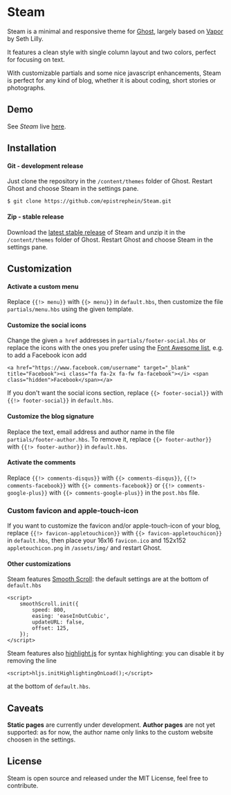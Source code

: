# Steam
Steam is a minimal and responsive theme for [Ghost](http://ghost.org/), largely based on [Vapor](https://github.com/sethlilly/Vapor) by Seth Lilly.

It features a clean style with single column layout and two colors, perfect for focusing on text.

With customizable partials and some nice javascript enhancements, Steam is perfect for any kind of blog, whether it is about coding, short stories or photographs.

## Demo
See *Steam* live [here](http://epistrephe.in/steam/).

## Installation
#### Git - development release
Just clone the repository in the `/content/themes` folder of Ghost. Restart Ghost and choose Steam in the settings pane.

    $ git clone https://github.com/epistrephein/Steam.git

#### Zip - stable release
Download the [latest stable release](https://github.com/epistrephein/Steam/releases) of Steam and unzip it in the `/content/themes` folder of Ghost. Restart Ghost and choose Steam in the settings pane.

## Customization
#### Activate a custom menu
Replace `{{!> menu}}` with `{{> menu}}` in `default.hbs`, then customize the file `partials/menu.hbs` using the given template.

#### Customize the social icons
Change the given `a href` addresses in `partials/footer-social.hbs` or replace the icons with the ones you prefer using the [Font Awesome list](http://fortawesome.github.io/Font-Awesome/icons/), e.g. to add a Facebook icon add

    <a href="https://www.facebook.com/username" target="_blank" title="Facebook"><i class="fa fa-2x fa-fw fa-facebook"></i> <span class="hidden">Facebook</span></a>

If you don't want the social icons section, replace `{{> footer-social}}` with `{{!> footer-social}}` in `default.hbs`.

#### Customize the blog signature
Replace the text, email address and author name in the file `partials/footer-author.hbs`. To remove it, replace `{{> footer-author}}` with `{{!> footer-author}}` in `default.hbs`.

#### Activate the comments
Replace `{{!> comments-disqus}}` with `{{> comments-disqus}}`, `{{!> comments-facebook}}` with `{{> comments-facebook}}` or `{{!> comments-google-plus}}` with `{{> comments-google-plus}}` in the `post.hbs` file.

### Custom favicon and apple-touch-icon
If you want to customize the favicon and/or apple-touch-icon of your blog, replace `{{!> favicon-appletouchicon}}` with `{{> favicon-appletouchicon}}` in `default.hbs`, then place your 16x16 `favicon.ico` and 152x152 `appletouchicon.png` in `/assets/img/` and restart Ghost.

#### Other customizations
Steam features [Smooth Scroll](https://github.com/cferdinandi/smooth-scroll): the default settings are at the bottom of `default.hbs`

    <script>
        smoothScroll.init({
            speed: 800,
            easing: 'easeInOutCubic',
            updateURL: false,
            offset: 125,
        });
    </script>

Steam features also [highlight.js](https://highlightjs.org) for syntax highlighting: you can disable it by removing the line 
    
    <script>hljs.initHighlightingOnLoad();</script>

at the bottom of `default.hbs`.

## Caveats
**Static pages** are currently under development.
**Author pages** are not yet supported: as for now, the author name only links to the custom website choosen in the settings.

## License
Steam is open source and released under the MIT License, feel free to contribute.
